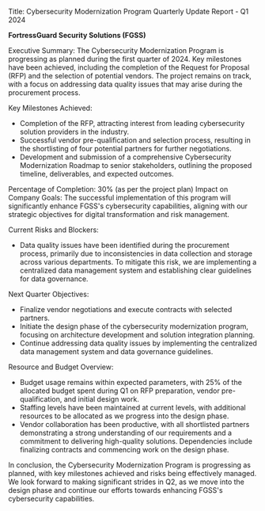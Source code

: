  Title: Cybersecurity Modernization Program Quarterly Update Report - Q1 2024

**FortressGuard Security Solutions (FGSS)**

Executive Summary:
The Cybersecurity Modernization Program is progressing as planned during the first quarter of 2024. Key milestones have been achieved, including the completion of the Request for Proposal (RFP) and the selection of potential vendors. The project remains on track, with a focus on addressing data quality issues that may arise during the procurement process.

Key Milestones Achieved:
- Completion of the RFP, attracting interest from leading cybersecurity solution providers in the industry.
- Successful vendor pre-qualification and selection process, resulting in the shortlisting of four potential partners for further negotiations.
- Development and submission of a comprehensive Cybersecurity Modernization Roadmap to senior stakeholders, outlining the proposed timeline, deliverables, and expected outcomes.

Percentage of Completion: 30% (as per the project plan)
Impact on Company Goals: The successful implementation of this program will significantly enhance FGSS's cybersecurity capabilities, aligning with our strategic objectives for digital transformation and risk management.

Current Risks and Blockers:
- Data quality issues have been identified during the procurement process, primarily due to inconsistencies in data collection and storage across various departments. To mitigate this risk, we are implementing a centralized data management system and establishing clear guidelines for data governance.

Next Quarter Objectives:
- Finalize vendor negotiations and execute contracts with selected partners.
- Initiate the design phase of the cybersecurity modernization program, focusing on architecture development and solution integration planning.
- Continue addressing data quality issues by implementing the centralized data management system and data governance guidelines.

Resource and Budget Overview:
- Budget usage remains within expected parameters, with 25% of the allocated budget spent during Q1 on RFP preparation, vendor pre-qualification, and initial design work.
- Staffing levels have been maintained at current levels, with additional resources to be allocated as we progress into the design phase.
- Vendor collaboration has been productive, with all shortlisted partners demonstrating a strong understanding of our requirements and a commitment to delivering high-quality solutions. Dependencies include finalizing contracts and commencing work on the design phase.

In conclusion, the Cybersecurity Modernization Program is progressing as planned, with key milestones achieved and risks being effectively managed. We look forward to making significant strides in Q2, as we move into the design phase and continue our efforts towards enhancing FGSS's cybersecurity capabilities.